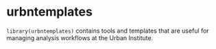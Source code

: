 
urbntemplates
=============

`library(urbntemplates)` contains tools and templates that are useful for managing analysis workflows at the Urban Institute.
